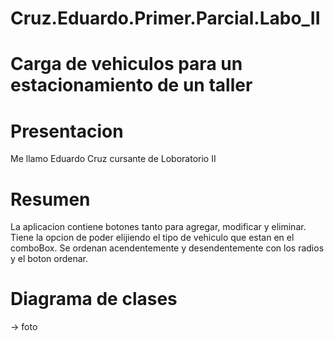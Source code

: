 # Cruz.Eduardo.Primer.Parcial.Labo_II

# Carga de vehiculos para un estacionamiento de un taller

# Presentacion
  Me llamo Eduardo Cruz cursante de Loboratorio II

# Resumen
  La aplicacion contiene botones tanto para agregar, modificar y eliminar. Tiene la opcion de poder elijiendo el 
  tipo de vehiculo que estan en el comboBox. Se ordenan acendentemente y desendentemente con los radios y el boton ordenar.

# Diagrama de clases
 -> foto
